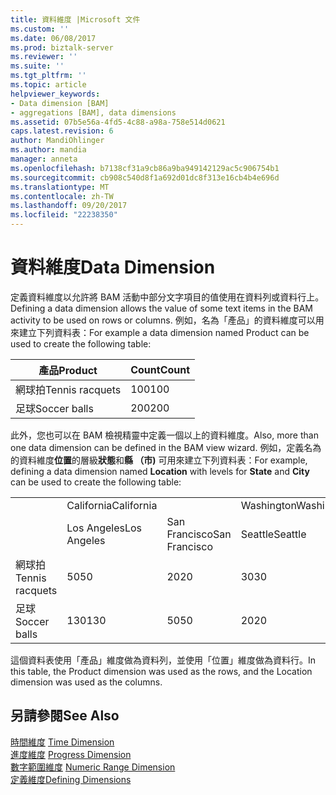 ```yaml
---
title: 資料維度 |Microsoft 文件
ms.custom: ''
ms.date: 06/08/2017
ms.prod: biztalk-server
ms.reviewer: ''
ms.suite: ''
ms.tgt_pltfrm: ''
ms.topic: article
helpviewer_keywords:
- Data dimension [BAM]
- aggregations [BAM], data dimensions
ms.assetid: 07b5e56a-4fd5-4c88-a98a-758e514d0621
caps.latest.revision: 6
author: MandiOhlinger
ms.author: mandia
manager: anneta
ms.openlocfilehash: b7138cf31a9cb86a9ba949142129ac5c906754b1
ms.sourcegitcommit: cb908c540d8f1a692d01dc8f313e16cb4b4e696d
ms.translationtype: MT
ms.contentlocale: zh-TW
ms.lasthandoff: 09/20/2017
ms.locfileid: "22238350"
---
```

# <a name="data-dimension"></a><span data-ttu-id="cd893-102">資料維度</span><span class="sxs-lookup"><span data-stu-id="cd893-102">Data Dimension</span></span>
<span data-ttu-id="cd893-103">定義資料維度以允許將 BAM 活動中部分文字項目的值使用在資料列或資料行上。</span><span class="sxs-lookup"><span data-stu-id="cd893-103">Defining a data dimension allows the value of some text items in the BAM activity to be used on rows or columns.</span></span> <span data-ttu-id="cd893-104">例如，名為「產品」的資料維度可以用來建立下列資料表：</span><span class="sxs-lookup"><span data-stu-id="cd893-104">For example a data dimension named Product can be used to create the following table:</span></span>  
  
|<span data-ttu-id="cd893-105">產品</span><span class="sxs-lookup"><span data-stu-id="cd893-105">Product</span></span>|<span data-ttu-id="cd893-106">Count</span><span class="sxs-lookup"><span data-stu-id="cd893-106">Count</span></span>|  
|-------------|-----------|  
|<span data-ttu-id="cd893-107">網球拍</span><span class="sxs-lookup"><span data-stu-id="cd893-107">Tennis racquets</span></span>|<span data-ttu-id="cd893-108">100</span><span class="sxs-lookup"><span data-stu-id="cd893-108">100</span></span>|  
|<span data-ttu-id="cd893-109">足球</span><span class="sxs-lookup"><span data-stu-id="cd893-109">Soccer balls</span></span>|<span data-ttu-id="cd893-110">200</span><span class="sxs-lookup"><span data-stu-id="cd893-110">200</span></span>|  
  
 <span data-ttu-id="cd893-111">此外，您也可以在 BAM 檢視精靈中定義一個以上的資料維度。</span><span class="sxs-lookup"><span data-stu-id="cd893-111">Also, more than one data dimension can be defined in the BAM view wizard.</span></span> <span data-ttu-id="cd893-112">例如，定義名為的資料維度**位置**的層級**狀態**和**縣 （市)** 可用來建立下列資料表：</span><span class="sxs-lookup"><span data-stu-id="cd893-112">For example, defining a data dimension named **Location** with levels for **State** and **City** can be used to create the following table:</span></span>  
  
|||||  
|-|-|-|-|  
||<span data-ttu-id="cd893-113">California</span><span class="sxs-lookup"><span data-stu-id="cd893-113">California</span></span>||<span data-ttu-id="cd893-114">Washington</span><span class="sxs-lookup"><span data-stu-id="cd893-114">Washington</span></span>|  
||<span data-ttu-id="cd893-115">Los Angeles</span><span class="sxs-lookup"><span data-stu-id="cd893-115">Los Angeles</span></span>|<span data-ttu-id="cd893-116">San Francisco</span><span class="sxs-lookup"><span data-stu-id="cd893-116">San Francisco</span></span>|<span data-ttu-id="cd893-117">Seattle</span><span class="sxs-lookup"><span data-stu-id="cd893-117">Seattle</span></span>|  
|<span data-ttu-id="cd893-118">網球拍</span><span class="sxs-lookup"><span data-stu-id="cd893-118">Tennis racquets</span></span>|<span data-ttu-id="cd893-119">50</span><span class="sxs-lookup"><span data-stu-id="cd893-119">50</span></span>|<span data-ttu-id="cd893-120">20</span><span class="sxs-lookup"><span data-stu-id="cd893-120">20</span></span>|<span data-ttu-id="cd893-121">30</span><span class="sxs-lookup"><span data-stu-id="cd893-121">30</span></span>|  
|<span data-ttu-id="cd893-122">足球</span><span class="sxs-lookup"><span data-stu-id="cd893-122">Soccer balls</span></span>|<span data-ttu-id="cd893-123">130</span><span class="sxs-lookup"><span data-stu-id="cd893-123">130</span></span>|<span data-ttu-id="cd893-124">50</span><span class="sxs-lookup"><span data-stu-id="cd893-124">50</span></span>|<span data-ttu-id="cd893-125">20</span><span class="sxs-lookup"><span data-stu-id="cd893-125">20</span></span>|  
  
 <span data-ttu-id="cd893-126">這個資料表使用「產品」維度做為資料列，並使用「位置」維度做為資料行。</span><span class="sxs-lookup"><span data-stu-id="cd893-126">In this table, the Product dimension was used as the rows, and the Location dimension was used as the columns.</span></span>  
  
## <a name="see-also"></a><span data-ttu-id="cd893-127">另請參閱</span><span class="sxs-lookup"><span data-stu-id="cd893-127">See Also</span></span>  
 <span data-ttu-id="cd893-128">[時間維度](../core/time-dimension.md) </span><span class="sxs-lookup"><span data-stu-id="cd893-128">[Time Dimension](../core/time-dimension.md) </span></span>  
 <span data-ttu-id="cd893-129">[進度維度](../core/progress-dimension.md) </span><span class="sxs-lookup"><span data-stu-id="cd893-129">[Progress Dimension](../core/progress-dimension.md) </span></span>  
 <span data-ttu-id="cd893-130">[數字範圍維度](../core/numeric-range-dimension.md) </span><span class="sxs-lookup"><span data-stu-id="cd893-130">[Numeric Range Dimension](../core/numeric-range-dimension.md) </span></span>  
 [<span data-ttu-id="cd893-131">定義維度</span><span class="sxs-lookup"><span data-stu-id="cd893-131">Defining Dimensions</span></span>](../core/defining-dimensions.md)